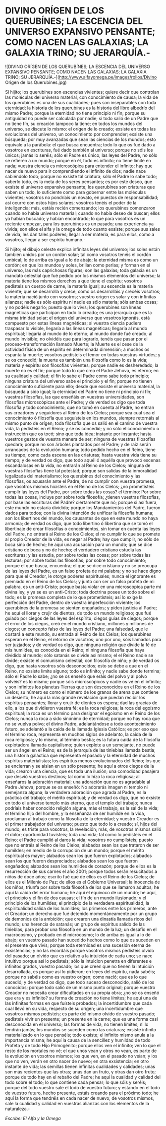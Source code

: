 # DIVINO ORÍGEN DE LOS QUERUBÍNES; LA ESCENCIA DEL UNIVERSO EXPANSIVO PENSANTE; COMO NACEN LAS GALAXIAS; LA GALAXIA TRINO; SU JERARQUÍA.-

![DIVINO ORÍGEN DE LOS QUERUBÍNES; LA ESCENCIA DEL UNIVERSO EXPANSIVO PENSANTE; COMO NACEN LAS GALAXIAS; LA GALAXIA TRINO; SU JERARQUÍA.-](http://www.alfayomega.pe/images/rollos/Divino Origen de los Querubines.jpg)

Sí hijito; los querubínes son escencias vivientes; quiere decir que controlan las moléculas del universo material, con conocimiento de causa; la vida de los querubínes es una de sus cualidades; pues son inseparables con toda eternidad; la historia de los querubínes es la historia del libre albedrío del mismo Padre; porque la eternidad no tiene principio ni fín; porque su antiguidad no puede ser calculada por nadie; si todo salió de un Padre que no tiene fín, su creación tampoco la tiene; en todos los mundos del universo, se discute lo mismo: el orígen de lo creado; exsiste en todas las evoluciones del universo, un conocimiento por comprender; exsiste una búsqueda; por muy avanzadas que sean las ciencias de los mundos; esto equivale a la parábola: el que busca encuentra; todo lo que os fué dado a vosotros en escrituras, fué dado también al universo; porque no sóis los únicos; jamás lo seréis; sólo el Padre es único; las leyes del Padre, no sólo se refieren a un mundo; porque en él, todo es infinito; no tiene límite en nada; vuestra ciencia es microscópica para entender el infinito; hay que nacer de nuevo para ir comprendiendo el infinito de dios; nadie nace sabiéndolo todo; porque no exsiste tal criatura; sólo el Padre lo sabe todo; saberlo todo, es la meta de los seres pensantes; es por este deseo, que exsiste el universo expansivo pensante; los querubínes son criaturas que saben un todo, lo suficiente como para gobernar entre las moléculas vivientes; vosotros no pondríais un novato, en puestos de responsabilidad; así ocurre con estos hijos solares; vosotros tenéis el poder de la inteligencia; más, estáis recién comenzando; los querubínes comenzaron cuando no había universo material; cuando no había deseo de buscar; ellos ya habían buscado; y habían encontrado; lo que para vosotros es un reciente empezar, para los querubínes es un pasado; una experiencia ya vivida; son ellos el alfa y la omega de todo cuanto exsiste; porque sus sales de vida, les dan tales poderes; llegar a ser materia, es para ellos, como a vosotros, llegar a ser espíritu humano.-

Sí hijito; el dibujo celeste explica infinitas leyes del universo; los soles están también unidos por un cordón solar; tal como vosotros tenéis el cordón umbical; lo de arriba es igual a lo de abajo; la eternidad misma es como un cordón; en que los mundos y soles, brillan como perlas; y forman en el universo, las más caprichosas figuras; son las galaxias; toda galaxia es un mandato celestial que fué pedido por los mismos elementos del universo; la materia tiene los mismos derechos a que tiene el espíritu; vosotros pedísteis un cuerpo de carne, la materia igual; su escencia es la materia viviente; que se desarrolla y crece, como os desarrolláis y crecéis vosotros; la materia nació junto con vosotros; vuestro orígen es solar y con infinitas alianzas; nadie es sólo espíritu ni nadie es sólo materia; sóis ambas cosas; y no podéis negarlo; puesto que lo vivís; los querubínes son líneas magnéticas que participan en todo lo creado; es una jerarquía que es la misma trinidad solar; el orígen del universo que vosotros ignoráis, está compuesto por estas líneas magnéticas; si vuestra ciencia pudiera traspasar lo visible, llegaría a las líneas magnéticas; llegaría al mundo espíritual; llegaría al mundo de lo eterno; al mundo donde fué creado; al mundo invisible; no olvidéis que para lograrlo, tenéis que pasar por el proceso-transformación llamado Muerte; la Muerte es el cese de la actividad física de un espíritu en determinada dimensión; a muchos os espanta la muerte; vosotros pedísteis el temor en todas vuestras virtudes; y se os concedió; la muerte es también una filosofía como lo es la vida; materia y espíritu son filosofías vivientes; porque nadie es desheredado; la muerte no es el fín; porque todo lo que crea el Padre Jehova, es eterno; en su cualidad y calidad; el fín lo sabe el Padre como sabe todo principio; ninguna criatura del universo sabe el principio y el fín; porque no tienen conocimiento suficiente para ello; desde que exsiste el universo material, la búsqueda a sido igual; la eternidad del Padre no tiene ni principio ni fín; vuestras filosofías, las que enseñáis en vuestras universidades, son filosofías microscópicas ante el Padre; y de verdad os digo que toda filosofía y todo conocimiento, que no tomó en cuenta al Padre, no entran sus creadores y seguidores al Reino de los Cielos; porque sea cual sea el conocimiento ó filosofía que seguísteis en los mundos, siempre retornáis al mismo punto de orígen; toda filosofía que os salió en el camino de vuestra vida, la pedísteis en el Reino; y se os concedió; y no sólo el conocimiento o instrucción que os tocó; sino que toda idea; instante por instante; hasta vuestros gestos de vuestra manera de ser; ninguna de vuestras filosofías quedará; porque no son árboles plantados por el Padre; y de raíz serán arrancados de la evolución humana; todo pedido hecho en el Reino, tiene su tiempo; como cada escena en las criaturas; hasta vuestra vida tiene su tiempo; y de verdad os digo, que todo aquél ó aquélla que provocó escenas escandalosas en la vida, no entrarán al Reino de los Cielos; ninguna de vuestras filosofías tiene tal potestad; porque son salidas de la inmoralidad legalizada del materialismo; los querubínes del conocimiento y las filosofías, os acusarán ante el Padre, de no cumplir con vuestra promesa, que vosotros mismos hicísteis en el Reino de los Cielos; ¿no prometísteis cumplir las leyes del Padre, por sobre todas las cosas? el término: Por sobre todas las cosas, incluye por sobre toda filosofía; ¿tienen vuestras filosofías, por base las escrituras del Padre? ciertamente que nó; porque si así fuera, este mundo no estaría dividido; porque los Mandamientos del Padre, fueron dados para todos; con la divina intención de unificar la filosofía humana; son los libertinos del mundo, los causantes de que en este mundo no haya armonía; de verdad os digo, que todo libertino ó libertina que se tomó el libertinaje de crear filosofías o conocimientos, sin tomar en cuenta las leyes del Padre, no entrará al Reino de los Cielos; el no cumplir lo que se promete al propio Creador de la vida, es negar al Padre; hay que cumplir, no sólo de boca sino de hecho; he aquí una acusación para un mundo; que se dice cristiano de boca y no de hecho; el verdadero cristiano estudia las escrituras; y las estudia, por sobre todas las cosas; por sobre todas las lecturas; por sobre todas las filosofías; por sobre todo conocimiento; porque el que busca, encuentra; el que se dice cristiano y no se preocupa de las leyes del Padre, es un falso profeta de mi palabra; y no se hace digno para que el Creador, le otorge poderes espírituales; nunca el ignorante es premiado en el Reino de los Cielos; y junto con ser un falso profeta de mi palabra, es un anti-Cristo; porque basta violar en una microscópica parte mi divina ley, y ya se es un anti-Cristo; toda doctrina posee un todo sobre el todo; es la promesa completa de lo que prometísteis; así lo exige la perfección del Padre, dentro de vuestra imperfección viviente; los querubínes de la promesa se sienten engañados; y piden justicia al Padre; he aquí el llorar y crujir de dientes, de todo un mundo religioso; que fué guiado por ciegos de las leyes del espíritu; ciegos guías de ciegos; porque el error de los ciegos, creó en el mundo cristiano, millones y millones de ciegos; un concepto falso de las leyes del Padre; una falsedad, que le costará a este mundo, su entrada al Reino de los Cielos; los querubínes esperan en el Reino, el retorno de vosotros; uno por uno, sóis llamados para ser juzjados; y de verdad os digo, que ninguna religión que divide la fé de mis humildes, es conocida en el Reino; ni ninguna filosofía que haya dividido al mundo; sólo satanás se divide así mismo; el el Reino nadie se divide; exsiste el comunismo celestial; con filosofía de niño; y de verdad os digo, que hasta vosotros sóis desconocidos; esto se debe a que en el Reino, no exsiste límite alguno; todo es infinito; y nadie sabe donde termina; sólo el Padre lo sabe; ¿no se os enseñó que eráis del polvo y al polvo volvéis? es lo mismo; porque sóis microscópicos y nadie os vé en el infinito; y son infinitos los planetas Tierras que son desconocidos en el Reino de los Cielos; su número es como el número de los granos de arena que contiene un desierto; he aquí la más grande revelación que puedan recibir los espíritus pensantes; llorar y crujir de dientes os espera; dad las gracias de ello, a los que dividieron vuestra fé; es la roca religiosa; la roca del egoísmo espíritual; la roca es un término para designar el egoísmo en el Reino de los Cielos; nunca la roca a sido sinónimo de eternidad; porque no hay roca que no se vuelva polvo; el divino Padre, adelantándose a todo acontecimiento futuro, se adelantó a la caída de la llamada Iglesia Católica; es por eso que el término roca, representa en muchos siglos de adelanto, la caída de la roca religiosa; y lo mismo, al término bestia; es la futura caída de la filosofía explotadora llamada capitalismo; quien explote a un semejante, no puede ser un ángel en el Reino; es de la jerarquía de las tinieblas llamada bestia; una historia galáctica que representa el pasado y la eternidad de muchos espíritus materialistas; los espíritus menos evolucionados del Reino; los que se encierran y se aislan en un sólo presente; he aquí a otros ciegos de la vida; crearon una ciencia, que es toda una ilusión; una comodidad pasajera que desvió vuestros destinos; tal como lo hizo la roca religiosa; al enseñaros la adoración material; una adoración que no es agradable al Padre Jehova; porque se os enseñó: No adorarás imagen ni templo ni semejanza alguna; la verdadera adoración que agrada al Padre, es la práctica del trabajo; el mérito espíritual; y de verdad os digo, que no exsiste en todo el universo templo más eterno, que el templo del trabajo; nunca podríais haber conocido religión alguna, más el trabajo, es la sal de la vida; el término hijo del hombre, y la enseñanza de ser humilde en la vida, proclaman al trabajo como la filosofía de la eternidad; y vuestro Creador es el primer trabajador del universo; puesto que todo lo a creado; sí, hijos del mundo; es triste para vosotros, la revelación; más, de vosotros mismos salió el dolor; oportunidad tuvísteis; toda una vida; tal como lo pedísteis en el Reino; el Padre cumplió al daros la vida; vosotros no cumplísteis; puesto que no entráis al Reino de los Cielos; alabados sean los que trataron de ser humildes; en medio de la corrupción de un mundo; porque el mérito espíritual es mayor; alabados sean los que fueron explotados; alabados sean los que fueron despreciados; alabados sean los que fueron engañados; alabados sean los humildes de corazón; porque de ellos es la resurrección de sus carnes el año 2001; porque todos serán resucitados a niños de doce años; escrito fué que de ellos es el Reino de los Cielos; de ellos es el Milenio de Paz; de ellos es el Gobierno Universal; la inocencia de los niños, triunfa por sobre toda filosofía de los que se llamaron adultos; he aquí la caída del error humano; he aquí el equívoco de un mundo; he aquí, el principio y el fín de dos causas; el fín de un mundo ilusionado; y el principio de los humildes; el principio de la verdadera espíritualidad; la espíritualidad salida de los humildes; los primeros entre los primeros, ante el Creador; un derecho que fué detenido momentáneamente por un grupo de demonios de la ambición; que crearon una dinastía llamada ricos del mundo; una herencia de satanás; un grupo de espíritus salido de las tinieblas, para probar una filosofía en un mundo de la luz; un desafío en el macrocosmo, y probado en el microcosmo; lo de arriba es igual a lo de abajo; en vuestro pasado han sucedido hechos como lo que os suceden en el presente que vivís; porque toda eternidad es una sucesión eterna de exsistencias; y no las recordáis porque vosotros mismos pedísteis olvido del pasado; un olvido que es relativo a la intuición de cada uno; se nace intuitivo porque así lo pedísteis; sólo la intuicion penetra en diferentes e infinitos grados, vuestro pasado; los que creen que no tienen la intuición desarrollada, es porque así lo pidieron; en leyes del espíritu, nada sabéis; porque no sabéis como es vuestro orígen; como nació; que es lo que sucedió; y de verdad os digo, que todo suceso desconocido, salió de los conocidos; porque todo salió de un mismo punto oríginal; porque vuestro Creador no necesita crear dificultades en su propia obra; ¿no se os enseñó que era y es infinito? su forma de creación no tiene límites; he aquí una de las infinitas formas en que fuísteis probados; la incertidumbre que cada cual llevó en su vida, respecto de su orígen; una incertidumbre que vosotros mismos pedísteis; es parte del mismo olvido de vuestro pasado; pedísteis vivir un presente; un presente en la carne; que es una forma casi desconocida en el universo; las formas de vida, no tienen límites; ni lo tendrán jamás; los mundos se suceden como las criaturas; exsiste infinito materializado en lo que penséis; todo exsiste; el infinito mismo anula a la importancia misma; he aquí la causa de la sencillez y humildad de todo Profeta y de todo Hijo Primogénito; porque ellos ven el infinito; ven lo que el resto de los mortales no vé; el que unos vean y otros no vean, es parte de la evolución en vosotros mismos; los que ven, en el pasado no veían; y los que no ven, verán en otro nacer de nuevo; en otra exsistencia; en otro instante de vida; las semillas tienen infinitas cualidades y calidades; unas son más recientes que las otras; unas dan un fruto, y otras dan otro fruto; porque de todo hay en el rebaño del Padre; he aquí la cualidad y calidad del todo sobre el todo; lo que contiene cada pensar; lo que sóis y seréis; porque del todo vuestro sale el todo de vuestro futuro; y estando en el todo de vuestro futuro, hecho presente, estáis creando para el próximo todo; he aquí la forma que tendréis en cada nacer de nuevo; de vosotros mismos, sale la cualidad y calidad en vuestras alianzas con los elementos de la naturaleza.-

*Escribe: El Alfa y la Omega*
